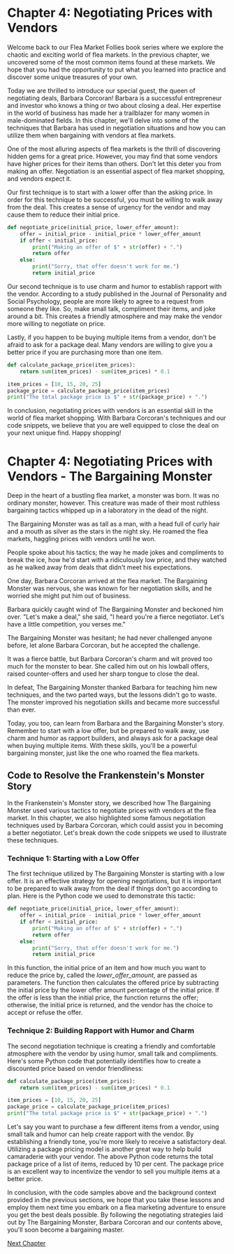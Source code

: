 # Chapter 4: Negotiating Prices with Vendors 

Welcome back to our Flea Market Follies book series where we explore the chaotic and exciting world of flea markets. In the previous chapter, we uncovered some of the most common items found at these markets. We hope that you had the opportunity to put what you learned into practice and discover some unique treasures of your own.

Today we are thrilled to introduce our special guest, the queen of negotiating deals, Barbara Corcoran! Barbara is a successful entrepreneur and investor who knows a thing or two about closing a deal.  Her expertise in the world of business has made her a trailblazer for many women in male-dominated fields. In this chapter, we'll delve into some of the techniques that Barbara has used in negotiation situations and how you can utilize them when bargaining with vendors at flea markets.

One of the most alluring aspects of flea markets is the thrill of discovering hidden gems for a great price. However, you may find that some vendors have higher prices for their items than others. Don't let this deter you from making an offer. Negotiation is an essential aspect of flea market shopping, and vendors expect it.

Our first technique is to start with a lower offer than the asking price. In order for this technique to be successful, you must be willing to walk away from the deal. This creates a sense of urgency for the vendor and may cause them to reduce their initial price.

```python
def negotiate_price(initial_price, lower_offer_amount):
    offer = initial_price - initial_price * lower_offer_amount
    if offer < initial_price:
        print("Making an offer of $" + str(offer) + ".")
        return offer
    else:
        print("Sorry, that offer doesn't work for me.")
        return initial_price
```
    
Our second technique is to use charm and humor to establish rapport with the vendor. According to a study published in the Journal of Personality and Social Psychology, people are more likely to agree to a request from someone they like. So, make small talk, compliment their items, and joke around a bit. This creates a friendly atmosphere and may make the vendor more willing to negotiate on price.

Lastly, if you happen to be buying multiple items from a vendor, don't be afraid to ask for a package deal. Many vendors are willing to give you a better price if you are purchasing more than one item.

```python
def calculate_package_price(item_prices):
    return sum(item_prices) - sum(item_prices) * 0.1

item_prices = [10, 15, 20, 25]
package_price = calculate_package_price(item_prices)
print("The total package price is $" + str(package_price) + ".")
```

In conclusion, negotiating prices with vendors is an essential skill in the world of flea market shopping. With Barbara Corcoran's techniques and our code snippets, we believe that you are well equipped to close the deal on your next unique find. Happy shopping!
# Chapter 4: Negotiating Prices with Vendors - The Bargaining Monster

Deep in the heart of a bustling flea market, a monster was born. It was no ordinary monster, however. This creature was made of their most ruthless bargaining tactics whipped up in a laboratory in the dead of the night.

The Bargaining Monster was as tall as a man, with a head full of curly hair and a mouth as silver as the stars in the night sky. He roamed the flea markets, haggling prices with vendors until he won.

People spoke about his tactics; the way he made jokes and compliments to break the ice, how he'd start with a ridiculously low price, and they watched as he walked away from deals that didn't meet his expectations.

One day, Barbara Corcoran arrived at the flea market. The Bargaining Monster was nervous, she was known for her negotiation skills, and he worried she might put him out of business. 

Barbara quickly caught wind of The Bargaining Monster and beckoned him over. "Let's make a deal," she said, "I heard you're a fierce negotiator. Let's have a little competition, you verses me."

The Bargaining Monster was hesitant; he had never challenged anyone before, let alone Barbara Corcoran, but he accepted the challenge.

It was a fierce battle, but Barbara Corcoran's charm and wit proved too much for the monster to bear. She called him out on his lowball offers, raised counter-offers and used her sharp tongue to close the deal.

In defeat, The Bargaining Monster thanked Barbara for teaching him new techniques, and the two parted ways, but the lessons didn't go to waste. The monster improved his negotiation skills and became more successful than ever.

Today, you too, can learn from Barbara and the Bargaining Monster's story. Remember to start with a low offer, but be prepared to walk away, use charm and humor as rapport builders, and always ask for a package deal when buying multiple items. With these skills, you'll be a powerful bargaining monster, just like the one who roamed the flea markets.
## Code to Resolve the Frankenstein's Monster Story

In the Frankenstein's Monster story, we described how The Bargaining Monster used various tactics to negotiate prices with vendors at the flea market. In this chapter, we also highlighted some famous negotiation techniques used by Barbara Corcoran, which could assist you in becoming a better negotiator. Let's break down the code snippets we used to illustrate these techniques. 

### Technique 1: Starting with a Low Offer

The first technique utilized by The Bargaining Monster is starting with a low offer. It is an effective strategy for opening negotiations, but it is important to be prepared to walk away from the deal if things don't go according to plan. Here is the Python code we used to demonstrate this tactic:

```python
def negotiate_price(initial_price, lower_offer_amount):
    offer = initial_price - initial_price * lower_offer_amount
    if offer < initial_price:
        print("Making an offer of $" + str(offer) + ".")
        return offer
    else:
        print("Sorry, that offer doesn't work for me.")
        return initial_price
```
In this function, the initial price of an item and how much you want to reduce the price by, called the *lower_offer_amount*, are passed as parameters. The function then calculates the offered price by subtracting the initial price by the lower offer amount percentage of the initial price. If the offer is less than the initial price, the function returns the offer; otherwise, the initial price is returned, and the vendor has the choice to accept or refuse the offer.

### Technique 2: Building Rapport with Humor and Charm

The second negotiation technique is creating a friendly and comfortable atmosphere with the vendor by using humor, small talk and compliments. Here's some Python code that potentially identifies how to create a discounted price based on vendor friendliness:

```python
def calculate_package_price(item_prices):
    return sum(item_prices) - sum(item_prices) * 0.1

item_prices = [10, 15, 20, 25]
package_price = calculate_package_price(item_prices)
print("The total package price is $" + str(package_price) + ".")
```
Let's say you want to purchase a few different items from a vendor, using small talk and humor can help create rapport with the vendor. By establishing a friendly tone, you're more likely to receive a satisfactory deal. Utilizing a package pricing model is another great way to help build camaraderie with your vendor. The above Python code returns the total package price of a list of items, reduced by 10 per cent. The package price is an excellent way to incentivize the vendor to sell you multiple items at a better price.

In conclusion, with the code samples above and the background context provided in the previous sections, we hope that you take these lessons and employ them next time you embark on a flea marketing adventure to ensure you get the best deals possible. By following the negotiating strategies laid out by The Bargaining Monster, Barbara Corcoran and our contents above, you'll soon become a bargaining master.


[Next Chapter](05_Chapter05.md)